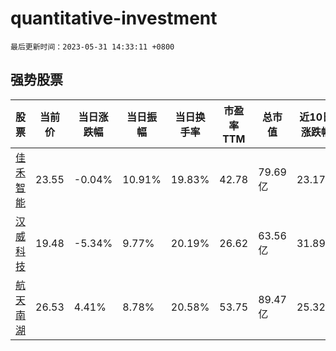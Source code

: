# quantitative-investment

`最后更新时间：2023-05-31 14:33:11 +0800`

## 强势股票

|股票|当前价|当日涨跌幅|当日振幅|当日换手率|市盈率TTM|总市值|近10日涨跌幅|
|----|----|----|----|----|----|----|----|
|[佳禾智能](https://xueqiu.com/S/SZ300793)|23.55|-0.04%|10.91%|19.83%|42.78|79.69亿|23.17%|
|[汉威科技](https://xueqiu.com/S/SZ300007)|19.48|-5.34%|9.77%|20.19%|26.62|63.56亿|31.89%|
|[航天南湖](https://xueqiu.com/S/SH688552)|26.53|4.41%|8.78%|20.58%|53.75|89.47亿|25.32%|

